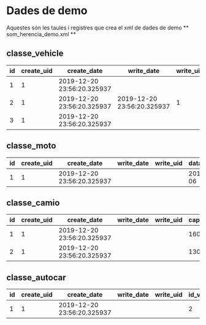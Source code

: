 # Dades de demo
Aquestes són les taules i registres que crea el xml de dades de demo ** som_herencia_demo.xml **

## classe_vehicle
|id|create_uid|create_date|write_date|write_uid|matricula|data_compra|rodes|name|portes|
|---|---|---|---|---|---|---|---|---|---|
|1|1|2019-12-20 23:56:20.325937| | |GI-1640-YA|1996-05-06|4|Daewo| |
|2|1|2019-12-20 23:56:20.325937|2019-12-20 23:56:20.325937|1|5640-BBP|2002-01-29|8|Iziar| |
|3|1|2019-12-20 23:56:20.325937| | |4580-FBP|2013-01-29|8|MAN| |

## classe_moto
|id|create_uid|create_date|write_date|write_uid|data_compra|cavalls|matricula|portes|rodes|name|
|---|---|---|---|---|---|---|---|---|---|---|
|1|1|2019-12-20 23:56:20.325937| | |2017-05-06|30|8640-JYC| |2|Bultaco|

## classe_camio
|id|create_uid|create_date|write_date|write_uid|capacitat|id_vehicle|
|---|---|---|---|---|---|---|
|1|1|2019-12-20 23:56:20.325937| | |1600|2|
|2|1|2019-12-20 23:56:20.325937| | |13000|3|

## classe_autocar
|id|create_uid|create_date|write_date|write_uid|id_vehicle|places|
|---|---|---|---|---|---|---|
|1|1|2019-12-20 23:56:20.325937| | |2|55|
